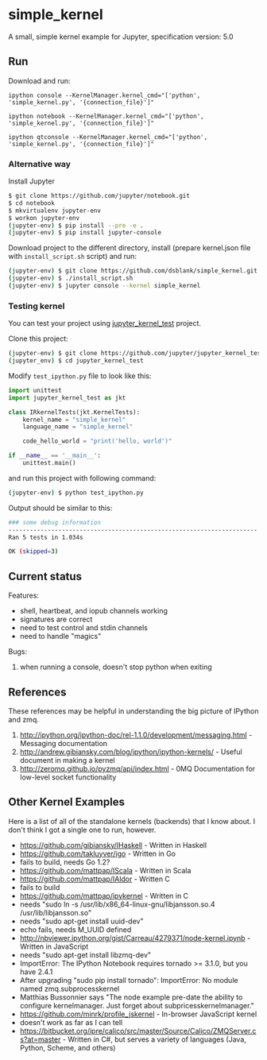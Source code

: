 simple_kernel
=============

A small, simple kernel example for Jupyter, specification version: 5.0

## Run

Download and run:

`ipython console --KernelManager.kernel_cmd="['python', 'simple_kernel.py', '{connection_file}']"`

`ipython notebook --KernelManager.kernel_cmd="['python', 'simple_kernel.py', '{connection_file}']"`

`ipython qtconsole --KernelManager.kernel_cmd="['python', 'simple_kernel.py', '{connection_file}']"`

### Alternative way

Install Jupyter

```Bash
$ git clone https://github.com/jupyter/notebook.git
$ cd notebook
$ mkvirtualenv jupyter-env
$ workon jupyter-env
(jupyter-env) $ pip install --pre -e .
(jupyter-env) $ pip install jupyter-console
```

Download project to the different directory, install (prepare kernel.json file with `install_script.sh` script) and run:

```Bash
(jupyter-env) $ git clone https://github.com/dsblank/simple_kernel.git
(jupyter-env) $ ./install_script.sh
(jupyter-env) $ jupyter console --kernel simple_kernel
```

### Testing kernel

You can test your project using [jupyter_kernel_test](https://github.com/jupyter/jupyter_kernel_test) project.

Clone this project:

```Bash
(jupyter-env) $ git clone https://github.com/jupyter/jupyter_kernel_test
(jupyter_env) $ cd jupyter_kernel_test
```

Modify `test_ipython.py` file to look like this:

```Python
import unittest
import jupyter_kernel_test as jkt

class IRkernelTests(jkt.KernelTests):
    kernel_name = "simple_kernel"
    language_name = "simple_kernel"

    code_hello_world = "print('hello, world')"

if __name__ == '__main__':
    unittest.main()
```

and run this project with following command:

```Bash
(jupyter-env) $ python test_ipython.py
```

Output should be similar to this:

```Bash
### some debug information
----------------------------------------------------------------------
Ran 5 tests in 1.034s

OK (skipped=3)
```

Current status
----------

Features:

* shell, heartbeat, and iopub channels working
* signatures are correct
* need to test control and stdin channels
* need to handle "magics"

Bugs:

1. when running a console, doesn't stop python when exiting

References
----------

These references may be helpful in understanding the big picture of IPython and zmq.

1. http://ipython.org/ipython-doc/rel-1.1.0/development/messaging.html - Messaging documentation
2. http://andrew.gibiansky.com/blog/ipython/ipython-kernels/ - Useful document in making a kernel
3. http://zeromq.github.io/pyzmq/api/index.html - 0MQ Documentation for low-level socket functionality

Other Kernel Examples
---------------------

Here is a list of all of the standalone kernels (backends) that I know about. I don't think I got a single one to run, however.

* https://github.com/gibiansky/IHaskell - Written in Haskell
* https://github.com/takluyver/igo - Written in Go
 * fails to build, needs Go 1.2?
* https://github.com/mattpap/IScala - Written in Scala
* https://github.com/mattpap/IAldor - Written C
 * fails to build
* https://github.com/mattpap/ipykernel - Written in C
 *  needs "sudo ln -s /usr/lib/x86_64-linux-gnu/libjansson.so.4 /usr/lib/libjansson.so"
 *  needs "sudo apt-get install uuid-dev"
 *  echo fails, needs M_UUID defined
* http://nbviewer.ipython.org/gist/Carreau/4279371/node-kernel.ipynb - Written in JavaScript
 * needs "sudo apt-get install libzmq-dev"
 * ImportError: The IPython Notebook requires tornado >= 3.1.0, but you have 2.4.1
 * After upgrading "sudo pip install tornado": ImportError: No module named zmq.subprocesskernel
 * Matthias Bussonnier says "The node example pre-date the ability to configure kernelmanager. Just forget about subpricesskernelmanager."
* https://github.com/minrk/profile_jskernel - In-browser JavaScript kernel
 * doesn't work as far as I can tell
* https://bitbucket.org/ipre/calico/src/master/Source/Calico/ZMQServer.cs?at=master - Written in C#, but serves a variety of languages (Java, Python, Scheme, and others)

